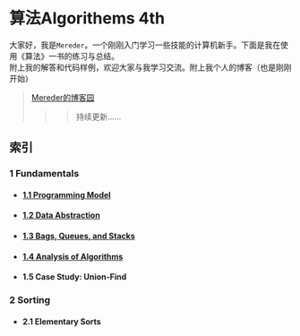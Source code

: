 算法Algorithems 4th
====
大家好，我是`Mereder`。一个刚刚入门学习一些技能的计算机新手。下面是我在使用《算法》一书的练习与总结。<br>
附上我的解答和代码样例，欢迎大家与我学习交流。附上我个人的博客（也是刚刚开始）<br>

>[Mereder的博客园](http://www.cnblogs.com/mereder/ "Mereder的博客园") <br>
>>>持续更新......<br>


索引
----

### 1 Fundamentals
  * #### [1.1 Programming Model](https://github.com/Mereder/Algorithms_4th/tree/master/src/com/mereder/Algs_Exercise/Exercises1_1 )  <br />
  * #### [1.2 Data Abstraction](https://github.com/Mereder/Algorithms_4th/tree/master/src/com/mereder/Algs_Exercise/Exercises1_2 ) <br />
  * #### [1.3 Bags, Queues, and Stacks](https://github.com/Mereder/Algorithms_4th/tree/master/src/com/mereder/Algs_Exercise/Exercises1_3 )<br />
  * #### [1.4 Analysis of Algorithms](https://github.com/Mereder/Algorithms_4th/tree/master/src/com/mereder/Algs_Exercise/Exercises1_4 )<br />
  * #### 1.5 Case Study: Union-Find


### 2 Sorting
  * #### 2.1 Elementary Sorts <br />
